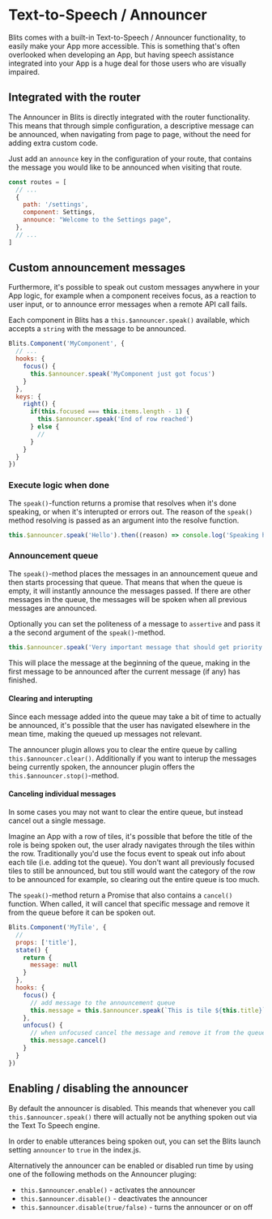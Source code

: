 # Text-to-Speech / Announcer

Blits comes with a built-in Text-to-Speech / Announcer functionality, to easily make your App more accessible. This is something that's often overlooked when developing an App, but having speech assistance integrated into your App is a huge deal for those users who are visually impaired.

## Integrated with the router

The Announcer in Blits is directly integrated with the router functionality. This means that through simple configuration, a descriptive message can be announced, when navigating from page to page, without the need for adding extra custom code.

Just add an `announce` key in the configuration of your route, that contains the message you would like to be announced when visiting that route.

```js
const routes = [
  // ...
  {
    path: '/settings',
    component: Settings,
    announce: "Welcome to the Settings page",
  },
  // ...
]
```

## Custom announcement messages

Furthermore, it's possible to speak out custom messages anywhere in your App logic, for example when a component receives focus, as a reaction to user input, or to announce error messages when a remote API call
fails.

Each component in Blits has a `this.$announcer.speak()` available, which accepts a `string` with the message to be announced.

```js
Blits.Component('MyComponent', {
  // ...
  hooks: {
    focus() {
      this.$announcer.speak('MyComponent just got focus')
    }
  },
  keys: {
    right() {
      if(this.focused === this.items.length - 1) {
        this.$announcer.speak('End of row reached')
      } else {
        //
      }
    }
  }
})
```

### Execute logic when done

The `speak()`-function returns a promise that resolves when it's done speaking, or when it's interupted or errors out. The reason of the `speak()` method resolving is passed as an argument into the resolve function.

```js
this.$announcer.speak('Hello').then((reason) => console.log('Speaking hello finished', reason))
```

### Announcement queue

The `speak()`-method places the messages in an announcement queue and then starts processing that queue. That means that when the queue is empty, it will instantly announce the messages passed. If there are other messages in the queue, the messages will be spoken when all previous messages are announced.

Optionally you can set the politeness of a message to `assertive` and pass it a the second argument of the `speak()`-method.

```js
this.$announcer.speak('Very important message that should get priority', 'assertive')
```

This will place the message at the beginning of the queue, making in the first message to be announced after the current message (if any) has finished.

#### Clearing and interupting

Since each message added into the queue may take a bit of time to actually be announced, it's possible that the user has navigated elsewhere in the mean time, making the queued up messages not relevant.

The announcer plugin allows you to clear the entire queue by calling `this.$announcer.clear()`. Additionally if you want to interup the messages being currently spoken, the announcer plugin offers the `this.$announcer.stop()`-method.

#### Canceling individual messages

In some cases you may not want to clear the entire queue, but instead cancel out a single message.

Imagine an App with a row of tiles, it's possible that before the title of the role is being spoken out, the user alrady navigates through the tiles within the row. Traditionally you'd use the focus event to speak out info about each tile (i.e. adding tot the queue). You don't want all previously focused tiles to still be announced, but tou still would want the category of the row to be announced for example, so clearing out the entire queue is too much.

The `speak()`-method return a Promise that also contains a `cancel()` function. When called, it will cancel that specific message and remove it from the queue before it can be spoken out.

```js
Blits.Component('MyTile', {
  //
  props: ['title'],
  state() {
    return {
      message: null
    }
  },
  hooks: {
    focus() {
      // add message to the announcement queue
      this.message = this.$announcer.speak(`This is tile ${this.title}`)
    },
    unfocus() {
      // when unfocused cancel the message and remove it from the queue
      this.message.cancel()
    }
  }
})
```

## Enabling / disabling the announcer

By default the announcer is disabled. This meands that whenever you call `this.$announcer.speak()` there will actually not be anything spoken out via the Text To Speech engine.

In order to enable utterances being spoken out, you can set the Blits launch setting `announcer` to `true` in the index.js.

Alternatively the announcer can be enabled or disabled run time by using one of the following methods on the Announcer pluging:

- `this.$announcer.enable()` - activates the announcer
- `this.$announcer.disable()` - deactivates the announcer
- `this.$announcer.disable(true/false)` - turns the announcer or on off